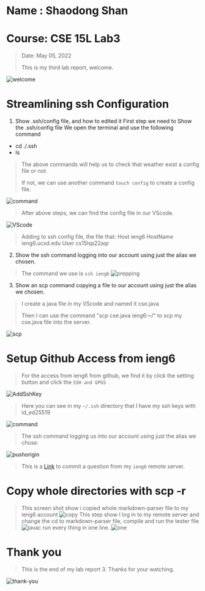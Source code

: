 # Name : Shaodong Shan
# Course: CSE 15L Lab3
>Date: May 05, 2022
>
>This is my third lab report, welcome.
>
![welcome](https://user-images.githubusercontent.com/103075501/162642398-9902f982-4aa5-4e33-816d-d0eba4ceace9.jpeg)
>

# Streamlining ssh Configuration
1. Show .ssh/config file, and how to edited it
First step we need to Show the .ssh/config file
We open the terminal and use the following command
* cd ./.ssh
* ls

>The above commands will help us to check that weather exist a config file or not.
>
>If not, we can use another command `touch config` to create a config file.
>
![command](lab3p1.png)

>After above steps, we can find the config file in our VScode.
>
![VScode](lab3p2.png)
>
>Adding to ssh config file, the file that:
>Host ieng6
>    HostName ieng6.ucsd.edu
>    User cs15lsp22aqr


2. Show the ssh command logging into our account using just the alias we chosen.
>The command we use is `ssh ieng6`
![prepping](lab3p3.png)

3. Show an scp command copying a file to our account using just the alias we chosen.

>I create a java file in my VScode and named it cse.java
>
>Then I can use the command "scp cse.java ieng6:~/" to scp my cse.java file into the server.
>
![scp](lab3p4.png)
>
# Setup Github Access from ieng6
>For the access from ieng6 from github, we find it by click the setting button and click the `SSH and GPGS`
>
![AddSshKey](lab3p5.png)
>
>Here you can see in my `~/.ssh` directory that I have my ssh keys with id_ed25519
>
![command](lab3p6.png)
>
>The ssh command logging us into our account using just the alias we chose.
>
![pushorigin](lab3p7.png)
>
>This is a [Link](https://github.com/TooMuchFish/skillde1/commit/e610d2c40cadbd7838ef8d70143ec296453bca34) to commit a question from my `ieng6` remote server.

# Copy whole directories with scp -r
>This screen shot show i copied whole markdown-parser file to my ieng6 account
![copy](lab3p8.png)
>This step show I log in to my remote server and change the cd to markdown-parser file, compile and run the tester file
![javac](lab3p9.png)
> run every thing in one line.
![one](lab3p10.png)


# Thank you
>This is the end of my lab report 3. Thanks for your watching.
  
![thank-you](https://user-images.githubusercontent.com/103075501/162642394-44533b1f-86e6-4dd4-ac23-0c8392cfdbbb.jpg)
